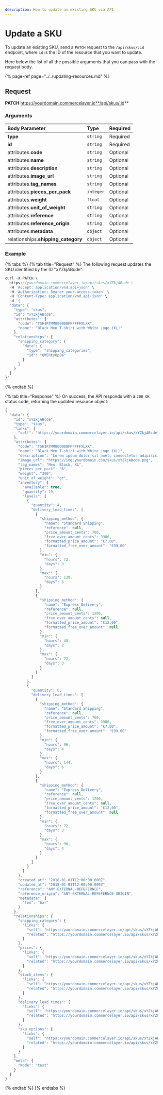 ```yaml
---
description: How to update an existing SKU via API
---
```


# Update a SKU

To update an existing SKU, send a `PATCH` request to the `/api/skus/:id` endpoint, where `id` is the ID of the resource that you want to update.

Here below the list of all the possible arguments that you can pass with the request body.

{% page-ref page="../../updating-resources.md" %}

## Request

**PATCH** https://yourdomain.commercelayer.io**/api/skus/:id**

### Arguments

| Body Parameter | Type | Required |
| :--- | :--- | :--- |
| **type** | `string` | Required |
| **id** | `string` | Required |
| attributes.**code** | `string` | Optional |
| attributes.**name** | `string` | Optional |
| attributes.**description** | `string` | Optional |
| attributes.**image_url** | `string` | Optional |
| attributes.**tag_names** | `string` | Optional |
| attributes.**pieces_per_pack** | `integer` | Optional |
| attributes.**weight** | `float` | Optional |
| attributes.**unit_of_weight** | `string` | Optional |
| attributes.**reference** | `string` | Optional |
| attributes.**reference_origin** | `string` | Optional |
| attributes.**metadata** | `object` | Optional |
| relationships.**shipping_category** | `object` | Optional |

### Example

{% tabs %}
{% tab title="Request" %}
The following request updates the SKU identified by the ID "xYZkjABcde":

```javascript
curl -X PATCH \
  https://yourdomain.commercelayer.io/api/skus/xYZkjABcde \
  -H 'Accept: application/vnd.api+json' \
  -H 'Authorization: Bearer your-access-token' \
  -H 'Content-Type: application/vnd.api+json' \
  -d '{
  "data": {
    "type": "skus",
    "id": "xYZkjABcde",
    "attributes": {
      "code": "TSHIRTMM000000FFFFFFXLXX",
      "name": "Black Men T-shirt with White Logo (XL)"
    },
    "relationships": {
      "shipping_category": {
        "data": {
          "type": "shipping_categories",
          "id": "QWERtyUpBa"
        }
      }
    }
  }
}'
```
{% endtab %}

{% tab title="Response" %}
On success, the API responds with a `200 OK` status code, returning the updated resource object:

```javascript
{
  "data": {
    "id": "xYZkjABcde",
    "type": "skus",
    "links": {
      "self": "https://yourdomain.commercelayer.io/api/skus/xYZkjABcde"
    },
    "attributes": {
      "code": "TSHIRTMM000000FFFFFFXLXX",
      "name": "Black Men T-shirt with White Logo (XL)",
      "description": "Lorem ipsum dolor sit amet, consectetur adipisicing elit, sed do eiusmod tempor incididunt ut labore et dolore magna aliqua.",
      "image_url": "https://img.yourdomain.com/skus/xYZkjABcde.png",
      "tag_names": "Men, Black, XL",
      "pieces_per_pack": "6",
      "weight": "300",
      "unit_of_weight": "gr",
      "inventory": {
        "available": true,
        "quantity": 10,
        "levels": [
          {
            "quantity": 4,
            "delivery_lead_times": [
              {
                "shipping_method": {
                  "name": "Standard Shipping",
                  "reference": null,
                  "price_amount_cents": 700,
                  "free_over_amount_cents": 9900,
                  "formatted_price_amount": "€7,00",
                  "formatted_free_over_amount": "€99,00"
                },
                "min": {
                  "hours": 72,
                  "days": 3
                },
                "max": {
                  "hours": 120,
                  "days": 5
                }
              },
              {
                "shipping_method": {
                  "name": "Express Delivery",
                  "reference": null,
                  "price_amount_cents": 1200,
                  "free_over_amount_cents": null,
                  "formatted_price_amount": "€12,00",
                  "formatted_free_over_amount": null
                },
                "min": {
                  "hours": 48,
                  "days": 2
                },
                "max": {
                  "hours": 72,
                  "days": 3
                }
              }
            ]
          },
          {
            "quantity": 6,
            "delivery_lead_times": [
              {
                "shipping_method": {
                  "name": "Standard Shipping",
                  "reference": null,
                  "price_amount_cents": 700,
                  "free_over_amount_cents": 9900,
                  "formatted_price_amount": "€7,00",
                  "formatted_free_over_amount": "€99,00"
                },
                "min": {
                  "hours": 96,
                  "days": 4
                },
                "max": {
                  "hours": 144,
                  "days": 6
                }
              },
              {
                "shipping_method": {
                  "name": "Express Delivery",
                  "reference": null,
                  "price_amount_cents": 1200,
                  "free_over_amount_cents": null,
                  "formatted_price_amount": "€12,00",
                  "formatted_free_over_amount": null
                },
                "min": {
                  "hours": 72,
                  "days": 3
                },
                "max": {
                  "hours": 96,
                  "days": 4
                }
              }
            ]
          }
        ]
      },
      "created_at": "2018-01-01T12:00:00.000Z",
      "updated_at": "2018-01-01T12:00:00.000Z",
      "reference": "ANY-EXTERNAL-REFEFERNCE",
      "reference_origin": "ANY-EXTERNAL-REFEFERNCE-ORIGIN",
      "metadata": {
        "foo": "bar"
      }
    },
    "relationships": {
      "shipping_category": {
        "links": {
          "self": "https://yourdomain.commercelayer.io/api/skus/xYZkjABcde/relationships/shipping_category",
          "related": "https://yourdomain.commercelayer.io/api/skus/xYZkjABcde/shipping_category"
        }
      },
      "prices": {
        "links": {
          "self": "https://yourdomain.commercelayer.io/api/skus/xYZkjABcde/relationships/prices",
          "related": "https://yourdomain.commercelayer.io/api/skus/xYZkjABcde/prices"
        }
      },
      "stock_items": {
        "links": {
          "self": "https://yourdomain.commercelayer.io/api/skus/xYZkjABcde/relationships/stock_items",
          "related": "https://yourdomain.commercelayer.io/api/skus/xYZkjABcde/stock_items"
        }
      },
      "delivery_lead_times": {
        "links": {
          "self": "https://yourdomain.commercelayer.io/api/skus/xYZkjABcde/relationships/delivery_lead_times",
          "related": "https://yourdomain.commercelayer.io/api/skus/xYZkjABcde/delivery_lead_times"
        }
      },
      "sku_options": {
        "links": {
          "self": "https://yourdomain.commercelayer.io/api/skus/xYZkjABcde/relationships/sku_options",
          "related": "https://yourdomain.commercelayer.io/api/skus/xYZkjABcde/sku_options"
        }
      }
    },
    "meta": {
      "mode": "test"
    }
  }
}
```
{% endtab %}
{% endtabs %}

